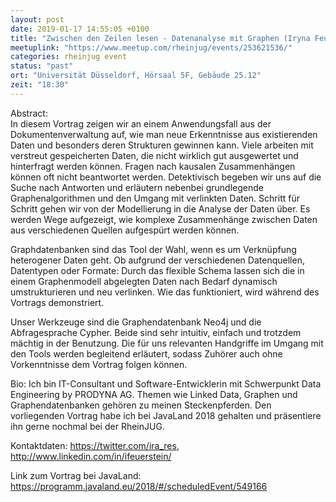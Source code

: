 ```yaml
---
layout: post
date: 2019-01-17 14:55:05 +0100
title: "Zwischen den Zeilen lesen - Datenanalyse mit Graphen (Iryna Feuerstein)"
meetuplink: "https://www.meetup.com/rheinjug/events/253621536/"
categories: rheinjug event
status: "past"
ort: "Universität Düsseldorf, Hörsaal 5F, Gebäude 25.12"
zeit: "18:30"
---
```

<p>Abstract:<br/>In diesem Vortrag zeigen wir an einem Anwendungsfall aus der Dokumentenverwaltung auf, wie man neue Erkenntnisse aus existierenden Daten und besonders deren Strukturen gewinnen kann. Viele arbeiten mit verstreut gespeicherten Daten, die nicht wirklich gut ausgewertet und hinterfragt werden können. Fragen nach kausalen Zusammenhängen können oft nicht beantwortet werden. Detektivisch begeben wir uns auf die Suche nach Antworten und erläutern nebenbei grundlegende Graphenalgorithmen und den Umgang mit verlinkten Daten. Schritt für Schritt gehen wir von der Modellierung in die Analyse der Daten über. Es werden Wege aufgezeigt, wie komplexe Zusammenhänge zwischen Daten aus verschiedenen Quellen aufgespürt werden können.</p> <p>Graphdatenbanken sind das Tool der Wahl, wenn es um Verknüpfung heterogener Daten geht. Ob aufgrund der verschiedenen Datenquellen, Datentypen oder Formate: Durch das flexible Schema lassen sich die in einem Graphenmodell abgelegten Daten nach Bedarf dynamisch umstrukturieren und neu verlinken. Wie das funktioniert, wird während des Vortrags demonstriert.</p> <p>Unser Werkzeuge sind die Graphendatenbank Neo4j und die Abfragesprache Cypher. Beide sind sehr intuitiv, einfach und trotzdem mächtig in der Benutzung. Die für uns relevanten Handgriffe im Umgang mit den Tools werden begleitend erläutert, sodass Zuhörer auch ohne Vorkenntnisse dem Vortrag folgen können.</p> <p>Bio: Ich bin IT-Consultant und Software-Entwicklerin mit Schwerpunkt Data Engineering by PRODYNA AG. Themen wie Linked Data, Graphen und Graphendatenbanken gehören zu meinen Steckenpferden. Den vorliegenden Vortrag habe ich bei JavaLand 2018 gehalten und präsentiere ihn gerne nochmal bei der RheinJUG.</p> <p>Kontaktdaten: <a href="https://twitter.com/ira_res" class="linkified">https://twitter.com/ira_res</a>, <a href="http://www.linkedin.com/in/ifeuerstein/" class="linkified">http://www.linkedin.com/in/ifeuerstein/</a></p> <p>Link zum Vortrag bei JavaLand: <a href="https://programm.javaland.eu/2018/#/scheduledEvent/549166" class="linkified">https://programm.javaland.eu/2018/#/scheduledEvent/549166</a></p> 
